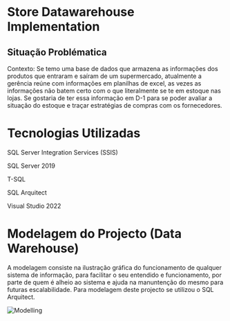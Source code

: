 # Store Datawarehouse Implementation
## Situação Problématica

Contexto:
Se temo uma base de dados que armazena as informações dos produtos que entraram e saíram de um supermercado, atualmente a gerência reúne com informações em planilhas de excel, as vezes as informações não batem certo
com o que literalmente se te em estoque nas lojas. 
Se gostaria de ter essa informação em D-1 para se poder avaliar a situação do estoque e traçar estratégias de compras com os fornecedores.

# Tecnologias Utilizadas
SQL Server Integration Services (SSIS)

SQL Server 2019

T-SQL 

SQL Arquitect

Visual Studio 2022

# Modelagem do Projecto (Data Warehouse)

A modelagem consiste na ilustração gráfica do funcionamento de qualquer sistema de informação, para facilitar o seu entendido e funcionamento, por parte de quem é alheio ao sistema e ajuda na manuntenção do mesmo para futuras escalabilidade. Para modelagem deste projecto se utilizou o SQL Arquitect.

![Modelling](https://github.com/ffquindala/store_datawarehouse_implentation/assets/80399273/f10c3d48-5828-4c6f-ab91-a3cd8478095a)


